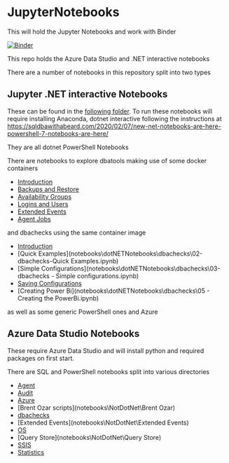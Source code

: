 # JupyterNotebooks
This will hold the Jupyter Notebooks and work with Binder

[![Binder](https://mybinder.org/badge_logo.svg)](https://mybinder.org/v2/gh/SQLDBAWithABeard/JupyterNotebooks/master?urlpath=lab)

This repo holds the Azure Data Studio and .NET interactive notebooks

There are a number of notebooks in this repository split into two types

## Jupyter .NET interactive Notebooks

These can be found in the [following folder](notebooks/dotNETNotebooks). To run these notebooks will require installing Anaconda, dotnet interactive following the instructions at https://sqldbawithabeard.com/2020/02/07/new-net-notebooks-are-here-powershell-7-notebooks-are-here/  

They are all dotnet PowerShell Notebooks

There are notebooks to explore dbatools making use of some docker containers  

- [Introduction](notebooks\dotNETNotebooks\dbatools\01-Introduction.ipynb)
- [Backups and Restore](notebooks\dotNETNotebooks\dbatools\02-BackupsRestores.ipynb)
- [Availability Groups](notebooks\dotNETNotebooks\dbatools\03AvailabilityGroups.ipynb)
- [Logins and Users](notebooks\dotNETNotebooks\dbatools\04-LoginsAndUsers.ipynb)
- [Extended Events](notebooks\dotNETNotebooks\dbatools\05-ExtendedEvents.ipynb)
- [Agent Jobs](notebooks\dotNETNotebooks\dbatools\06-AgentJobs.ipynb)

 and dbachecks using the same container image
 
 - [Introduction](notebooks\dotNETNotebooks\dbachecks\01-dbachecks-Intro.ipynb)
 - [Quick Examples](notebooks\dotNETNotebooks\dbachecks\02-dbachecks-Quick Examples.ipynb)
 - [Simple Configurations](notebooks\dotNETNotebooks\dbachecks\03-dbachecks - Simple configurations.ipynb)
 - [Saving Configurations](notebooks\dotNETNotebooks\dbachecks\04-dbachecks-SavingConfigurations.ipynb)
 - [Creating Power Bi](notebooks\dotNETNotebooks\dbachecks\05 - Creating the PowerBi.ipynb)
 
 as well as some generic PowerShell ones and Azure

## Azure Data Studio Notebooks

These require Azure Data Studio and will install python and required packages on first start.  

There are SQL and PowerShell notebooks split into various directories
- [Agent](notebooks\NotDotNet\Agent)
- [Audit](notebooks\NotDotNet\Audit)
- [Azure](notebooks\NotDotNet\Azure)
- [Brent Ozar scripts](notebooks\NotDotNet\Brent Ozar)
- [dbachecks](notebooks\NotDotNet\dbachecks)
- [Extended Events](notebooks\NotDotNet\Extended Events)
- [OS](notebooks\NotDotNet\OS)
- [Query Store](notebooks\NotDotNet\Query Store)
- [SSIS](notebooks\NotDotNet\SSIS)
- [Statistics](notebooks\NotDotNet\Statistics)
